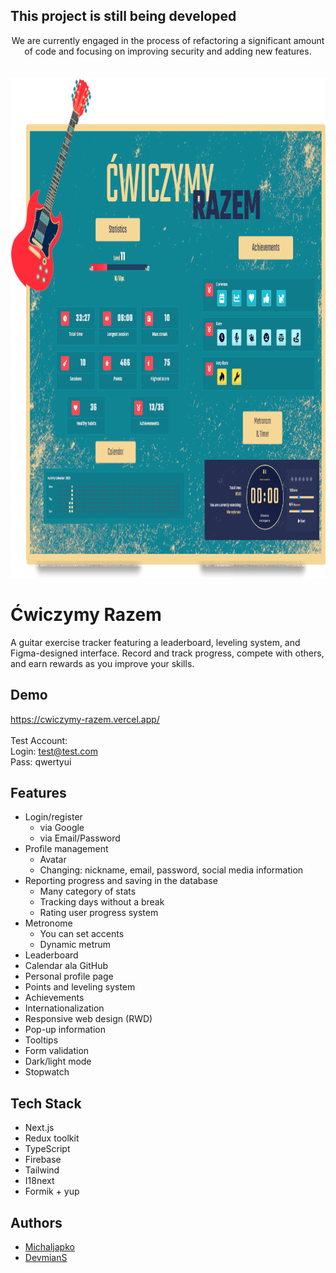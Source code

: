 ## This project is still being developed

<div align="center">
 We are currently engaged in the process of refactoring a significant amount of code and focusing on improving security and adding new features.
</div>
<br>
<br>
<div align="center">
  <img height="800" src="https://raw.githubusercontent.com/CodeReactOrNext/CwiczymyRazem/tasks_v.1.0/promo.png"  />
</div>

# Ćwiczymy Razem

A guitar exercise tracker featuring a leaderboard, leveling system, and Figma-designed interface. Record and track progress, compete with others, and earn rewards as you improve your skills.

## Demo

https://cwiczymy-razem.vercel.app/
<br>
<br>
Test Account: <br>
Login: test@test.com
<br>
Pass: qwertyui

## Features

<ul>
  <li>Login/register
    <ul>
      <li>via Google</li>
      <li>via Email/Password</li>
    </ul>
  </li>
  <li>Profile management
    <ul>
      <li>Avatar</li>
      <li>Changing: nickname, email, password, social media information</li>
    </ul>
  </li>
  <li>Reporting progress and saving in the database
    <ul>
      <li>Many category of stats</li>
      <li>Tracking days without a break</li>
      <li>Rating user progress system</li>
    </ul>
  </li>
  <li>Metronome
    <ul>
      <li>You can set accents</li>
      <li>Dynamic metrum </li>
    </ul>
  </li>
  <li>Leaderboard</li>
    <li>Calendar ala GitHub</li>
  <li>Personal profile page</li>
  <li>Points and leveling system</li>
  <li>Achievements</li>
  <li>Internationalization</li>
  <li>Responsive web design (RWD)</li>
  <li>Pop-up information</li>
  <li>Tooltips</li>
  <li>Form validation</li>
  <li>Dark/light mode</li>
  <li>Stopwatch</li>
</ul>

## Tech Stack

- Next.js
- Redux toolkit
- TypeScript
- Firebase
- Tailwind
- I18next
- Formik + yup

## Authors

- [Michaljapko](https://github.com/Michaljapko)
- [DevmianS](https://github.com/DevmianS)
